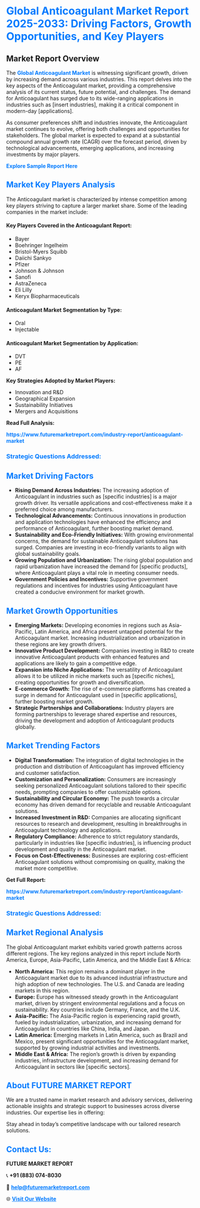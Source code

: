 <h1 style="color: #007BFF;">Global Anticoagulant Market Report 2025-2033: Driving Factors, Growth Opportunities, and Key Players</h1>

<section id="overview">
<h2>Market Report Overview</h2>
<p>The <a href="https://www.futuremarketreport.com/industry-report/anticoagulant-market" style="color: #007BFF; text-decoration: none;"><strong>Global Anticoagulant Market</strong></a> is witnessing significant growth, driven by increasing demand across various industries. This report delves into the key aspects of the Anticoagulant market, providing a comprehensive analysis of its current status, future potential, and challenges. The demand for Anticoagulant has surged due to its wide-ranging applications in industries such as [insert industries], making it a critical component in modern-day [applications].</p>
<p>As consumer preferences shift and industries innovate, the Anticoagulant market continues to evolve, offering both challenges and opportunities for stakeholders. The global market is expected to expand at a substantial compound annual growth rate (CAGR) over the forecast period, driven by technological advancements, emerging applications, and increasing investments by major players.</p>
</section>

<section id="overview">
<p><a href="https://www.futuremarketreport.com/request-sample/reportId=76961" style="color: #007BFF; text-decoration: none;"><strong>Explore Sample Report Here</strong></a></p>
</section>

<section id="key-players">
<h2 style="color: #007BFF;">Market Key Players Analysis</h2>
<p>The Anticoagulant market is characterized by intense competition among key players striving to capture a larger market share. Some of the leading companies in the market include:</p>
<h4>Key Players Covered in the Anticoagulant Report:</h4>
<ul><li>Bayer</li><li>Boehringer Ingelheim</li><li>Bristol-Myers Squibb</li><li>Daiichi Sankyo</li><li>Pfizer</li><li>Johnson &amp; Johnson</li><li>Sanofi</li><li>AstraZeneca</li><li>Eli Lilly</li><li>Keryx Biopharmaceuticals</li></ul>
<h4>Anticoagulant Market Segmentation by Type:</h4>
<ul><li>Oral</li><li>Injectable</li></ul>

<h4>Anticoagulant Market Segmentation by Application:</h4>
<ul><li>DVT</li><li>PE</li><li>AF</li></ul>
<p><strong>Key Strategies Adopted by Market Players:</strong></p>
<ul>
<li>Innovation and R&D</li>
<li>Geographical Expansion</li>
<li>Sustainability Initiatives</li>
<li>Mergers and Acquisitions</li>
</ul>
</section>

<section>
<p><strong>Read Full Analysis: </strong></p><a href="https://www.futuremarketreport.com/industry-report/anticoagulant-market" style="color: #007BFF; text-decoration: none;"><strong>https://www.futuremarketreport.com/industry-report/anticoagulant-market</strong></a>
<h3 style="color: #007BFF;">Strategic Questions Addressed:</h3>
</section>

<section id="driving-factors">
<h2 style="color: #007BFF;">Market Driving Factors</h2>
<ul>
<li><strong>Rising Demand Across Industries:</strong> The increasing adoption of Anticoagulant in industries such as [specific industries] is a major growth driver. Its versatile applications and cost-effectiveness make it a preferred choice among manufacturers.</li>
<li><strong>Technological Advancements:</strong> Continuous innovations in production and application technologies have enhanced the efficiency and performance of Anticoagulant, further boosting market demand.</li>
<li><strong>Sustainability and Eco-Friendly Initiatives:</strong> With growing environmental concerns, the demand for sustainable Anticoagulant solutions has surged. Companies are investing in eco-friendly variants to align with global sustainability goals.</li>
<li><strong>Growing Population and Urbanization:</strong> The rising global population and rapid urbanization have increased the demand for [specific products], where Anticoagulant plays a vital role in meeting consumer needs.</li>
<li><strong>Government Policies and Incentives:</strong> Supportive government regulations and incentives for industries using Anticoagulant have created a conducive environment for market growth.</li>
</ul>
</section>

<section id="growth-opportunities">
<h2 style="color: #007BFF;">Market Growth Opportunities</h2>
<ul>
<li><strong>Emerging Markets:</strong> Developing economies in regions such as Asia-Pacific, Latin America, and Africa present untapped potential for the Anticoagulant market. Increasing industrialization and urbanization in these regions are key growth drivers.</li>
<li><strong>Innovative Product Development:</strong> Companies investing in R&D to create innovative Anticoagulant products with enhanced features and applications are likely to gain a competitive edge.</li>
<li><strong>Expansion into Niche Applications:</strong> The versatility of Anticoagulant allows it to be utilized in niche markets such as [specific niches], creating opportunities for growth and diversification.</li>
<li><strong>E-commerce Growth:</strong> The rise of e-commerce platforms has created a surge in demand for Anticoagulant used in [specific applications], further boosting market growth.</li>
<li><strong>Strategic Partnerships and Collaborations:</strong> Industry players are forming partnerships to leverage shared expertise and resources, driving the development and adoption of Anticoagulant products globally.</li>
</ul>
</section>

<section id="trending-factors">
<h2 style="color: #007BFF;">Market Trending Factors</h2>
<ul>
<li><strong>Digital Transformation:</strong> The integration of digital technologies in the production and distribution of Anticoagulant has improved efficiency and customer satisfaction.</li>
<li><strong>Customization and Personalization:</strong> Consumers are increasingly seeking personalized Anticoagulant solutions tailored to their specific needs, prompting companies to offer customizable options.</li>
<li><strong>Sustainability and Circular Economy:</strong> The push towards a circular economy has driven demand for recyclable and reusable Anticoagulant solutions.</li>
<li><strong>Increased Investment in R&D:</strong> Companies are allocating significant resources to research and development, resulting in breakthroughs in Anticoagulant technology and applications.</li>
<li><strong>Regulatory Compliance:</strong> Adherence to strict regulatory standards, particularly in industries like [specific industries], is influencing product development and quality in the Anticoagulant market.</li>
<li><strong>Focus on Cost-Effectiveness:</strong> Businesses are exploring cost-efficient Anticoagulant solutions without compromising on quality, making the market more competitive.</li>
</ul>
</section>

<section>
<p><strong>Get Full Report: </strong></p><a href="https://www.futuremarketreport.com/industry-report/anticoagulant-market" style="color: #007BFF; text-decoration: none;"><strong>https://www.futuremarketreport.com/industry-report/anticoagulant-market</strong></a>
<h3 style="color: #007BFF;">Strategic Questions Addressed:</h3>
</section>


<section id="regional-analysis">
<h2 style="color: #007BFF;">Market Regional Analysis</h2>
<p>The global Anticoagulant market exhibits varied growth patterns across different regions. The key regions analyzed in this report include North America, Europe, Asia-Pacific, Latin America, and the Middle East & Africa:</p>
<ul>
<li><strong>North America:</strong> This region remains a dominant player in the Anticoagulant market due to its advanced industrial infrastructure and high adoption of new technologies. The U.S. and Canada are leading markets in this region.</li>
<li><strong>Europe:</strong> Europe has witnessed steady growth in the Anticoagulant market, driven by stringent environmental regulations and a focus on sustainability. Key countries include Germany, France, and the U.K.</li>
<li><strong>Asia-Pacific:</strong> The Asia-Pacific region is experiencing rapid growth, fueled by industrialization, urbanization, and increasing demand for Anticoagulant in countries like China, India, and Japan.</li>
<li><strong>Latin America:</strong> Emerging markets in Latin America, such as Brazil and Mexico, present significant opportunities for the Anticoagulant market, supported by growing industrial activities and investments.</li>
<li><strong>Middle East & Africa:</strong> The region’s growth is driven by expanding industries, infrastructure development, and increasing demand for Anticoagulant in sectors like [specific sectors].</li>
</ul>
</section>

<footer>
<h2 style="color: #007BFF;">About FUTURE MARKET REPORT</h2>
<p>We are a trusted name in market research and advisory services, delivering actionable insights and strategic support to businesses across diverse industries. Our expertise lies in offering:</p>

<p>Stay ahead in today’s competitive landscape with our tailored research solutions.</p>

<h2 style="color: #007BFF;">Contact Us:</h2>
<p><strong>FUTURE MARKET REPORT</strong></p>
<p>📞 <strong>+91 (883) 074-8030</strong></p>
<p>📧 <strong><a href="mailto:help@futuremarketreport.com" style="color: #007BFF;">help@futuremarketreport.com</a></strong></p>
<p>🌐 <strong><a href="https://www.futuremarketreport.com/" style="color: #007BFF;">Visit Our Website</a></strong></p>
</footer>